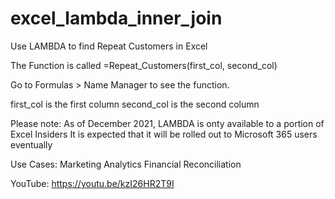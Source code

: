 # excel_lambda_inner_join
Use LAMBDA to find Repeat Customers in Excel


The Function is called =Repeat_Customers(first_col, second_col)

Go to Formulas > Name Manager to see the function.

first_col is the first column
second_col is the second column

Please note:
As of December 2021, LAMBDA is onty available to a portion of Excel Insiders
It is expected that it  will be rolled out to Microsoft 365 users eventually

Use Cases:
Marketing Analytics
Financial Reconciliation

YouTube:
https://youtu.be/kzI26HR2T9I
